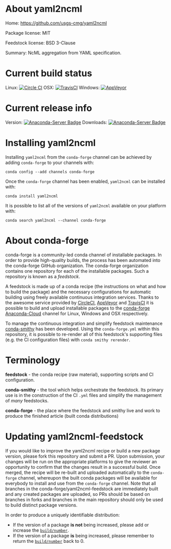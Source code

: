 About yaml2ncml
===============

Home: https://github.com/usgs-cmg/yaml2ncml

Package license: MIT

Feedstock license: BSD 3-Clause

Summary: NcML aggregation from YAML specification.



Current build status
====================

Linux: [![Circle CI](https://circleci.com/gh/conda-forge/yaml2ncml-feedstock.svg?style=shield)](https://circleci.com/gh/conda-forge/yaml2ncml-feedstock)
OSX: [![TravisCI](https://travis-ci.org/conda-forge/yaml2ncml-feedstock.svg?branch=master)](https://travis-ci.org/conda-forge/yaml2ncml-feedstock)
Windows: [![AppVeyor](https://ci.appveyor.com/api/projects/status/github/conda-forge/yaml2ncml-feedstock?svg=True)](https://ci.appveyor.com/project/conda-forge/yaml2ncml-feedstock/branch/master)

Current release info
====================
Version: [![Anaconda-Server Badge](https://anaconda.org/conda-forge/yaml2ncml/badges/version.svg)](https://anaconda.org/conda-forge/yaml2ncml)
Downloads: [![Anaconda-Server Badge](https://anaconda.org/conda-forge/yaml2ncml/badges/downloads.svg)](https://anaconda.org/conda-forge/yaml2ncml)

Installing yaml2ncml
====================

Installing `yaml2ncml` from the `conda-forge` channel can be achieved by adding `conda-forge` to your channels with:

```
conda config --add channels conda-forge
```

Once the `conda-forge` channel has been enabled, `yaml2ncml` can be installed with:

```
conda install yaml2ncml
```

It is possible to list all of the versions of `yaml2ncml` available on your platform with:

```
conda search yaml2ncml --channel conda-forge
```


About conda-forge
=================

conda-forge is a community-led conda channel of installable packages.
In order to provide high-quality builds, the process has been automated into the
conda-forge GitHub organization. The conda-forge organization contains one repository
for each of the installable packages. Such a repository is known as a *feedstock*.

A feedstock is made up of a conda recipe (the instructions on what and how to build
the package) and the necessary configurations for automatic building using freely
available continuous integration services. Thanks to the awesome service provided by
[CircleCI](https://circleci.com/), [AppVeyor](http://www.appveyor.com/)
and [TravisCI](https://travis-ci.org/) it is possible to build and upload installable
packages to the [conda-forge](https://anaconda.org/conda-forge)
[Anaconda-Cloud](http://docs.anaconda.org/) channel for Linux, Windows and OSX respectively.

To manage the continuous integration and simplify feedstock maintenance
[conda-smithy](http://github.com/conda-forge/conda-smithy) has been developed.
Using the ``conda-forge.yml`` within this repository, it is possible to re-render all of
this feedstock's supporting files (e.g. the CI configuration files) with ``conda smithy rerender``.


Terminology
===========

**feedstock** - the conda recipe (raw material), supporting scripts and CI configuration.

**conda-smithy** - the tool which helps orchestrate the feedstock.
                   Its primary use is in the construction of the CI ``.yml`` files
                   and simplify the management of *many* feedstocks.

**conda-forge** - the place where the feedstock and smithy live and work to
                  produce the finished article (built conda distributions)


Updating yaml2ncml-feedstock
============================

If you would like to improve the yaml2ncml recipe or build a new
package version, please fork this repository and submit a PR. Upon submission,
your changes will be run on the appropriate platforms to give the reviewer an
opportunity to confirm that the changes result in a successful build. Once
merged, the recipe will be re-built and uploaded automatically to the
`conda-forge` channel, whereupon the built conda packages will be available for
everybody to install and use from the `conda-forge` channel.
Note that all branches in the conda-forge/yaml2ncml-feedstock are
immediately built and any created packages are uploaded, so PRs should be based
on branches in forks and branches in the main repository should only be used to
build distinct package versions.

In order to produce a uniquely identifiable distribution:
 * If the version of a package **is not** being increased, please add or increase
   the [``build/number``](http://conda.pydata.org/docs/building/meta-yaml.html#build-number-and-string).
 * If the version of a package **is** being increased, please remember to return
   the [``build/number``](http://conda.pydata.org/docs/building/meta-yaml.html#build-number-and-string)
   back to 0.

